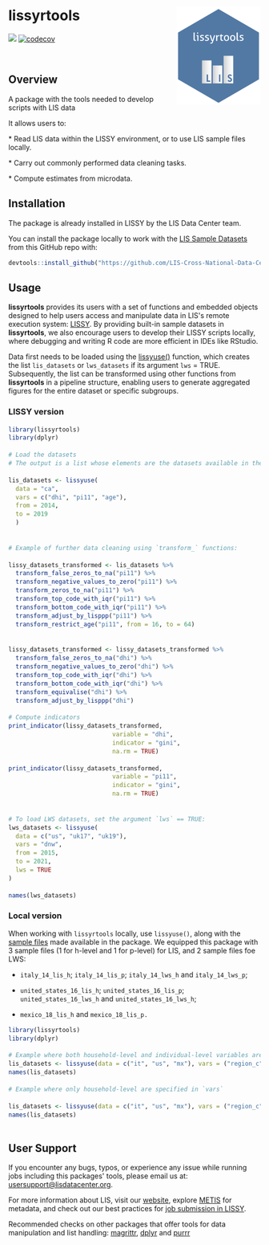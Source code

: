 # lissyrtools <a href="https://lis-cross-national-data-center.github.io/lissyrtools/"><img src="man/figures/lissyrtools_badge_classic.png" align="right" height="195" style="float:right; height:195px;"/></a>

<!-- badges: start -->

[![](https://img.shields.io/badge/devel%20version-0.1.2-blue.svg)](https://github.com/LIS-Cross-National-Data-Center/lissyrtools) [![codecov](https://codecov.io/gh/LIS-Cross-National-Data-Center/lissyrtools/graph/badge.svg?token=kd2zXPsfWz)](https://codecov.io/gh/LIS-Cross-National-Data-Center/lissyrtools)

<!-- badges: end -->

<br>

## Overview

A package with the tools needed to develop scripts with LIS data

It allows users to:

\* Read LIS data within the LISSY environment, or to use LIS sample files locally.

\* Carry out commonly performed data cleaning tasks.

\* Compute estimates from microdata.

## Installation

The package is already installed in LISSY by the LIS Data Center team.

You can install the package locally to work with the [LIS Sample Datasets](https://www.lisdatacenter.org/resources/self-teaching/) from this GitHub repo with:

``` r
devtools::install_github("https://github.com/LIS-Cross-National-Data-Center/lissyrtools")
```

## Usage

**lissyrtools** provides its users with a set of functions and embedded objects designed to help users access and manipulate data in LIS's remote execution system: [LISSY](https://www.lisdatacenter.org/data-access/lissy/). By providing built-in sample datasets in **lissyrtools**, we also encourage users to develop their LISSY scripts locally, where debugging and writing R code are more efficient in IDEs like RStudio.

Data first needs to be loaded using the [lissyuse()](https://lis-cross-national-data-center.github.io/lissyrtools/reference/lissyuse.html) function, which creates the list `lis_datasets` or `lws_datasets` if its argument `lws` = TRUE. Subsequently, the list can be transformed using other functions from **lissyrtools** in a pipeline structure, enabling users to generate aggregated figures for the entire dataset or specific subgroups.

### LISSY version

``` r
library(lissyrtools)
library(dplyr)

# Load the datasets 
# The output is a list whose elements are the datasets available in the LIS database for the countries selected within the specified time frame. 

lis_datasets <- lissyuse(
  data = "ca", 
  vars = c("dhi", "pi11", "age"), 
  from = 2014, 
  to = 2019
  ) 


# Example of further data cleaning using `transform_` functions:

lissy_datasets_transformed <- lis_datasets %>%
  transform_false_zeros_to_na("pi11") %>%
  transform_negative_values_to_zero("pi11") %>%
  transform_zeros_to_na("pi11") %>%
  transform_top_code_with_iqr("pi11") %>%
  transform_bottom_code_with_iqr("pi11") %>%
  transform_adjust_by_lisppp("pi11") %>%
  transform_restrict_age("pi11", from = 16, to = 64)


lissy_datasets_transformed <- lissy_datasets_transformed %>%
  transform_false_zeros_to_na("dhi") %>%
  transform_negative_values_to_zero("dhi") %>%
  transform_top_code_with_iqr("dhi") %>%
  transform_bottom_code_with_iqr("dhi") %>%
  transform_equivalise("dhi") %>%
  transform_adjust_by_lisppp("dhi")

# Compute indicators
print_indicator(lissy_datasets_transformed,
                             variable = "dhi",
                             indicator = "gini",
                             na.rm = TRUE)
                             
print_indicator(lissy_datasets_transformed,
                             variable = "pi11",
                             indicator = "gini",
                             na.rm = TRUE)


# To load LWS datasets, set the argument `lws` == TRUE:
lws_datasets <- lissyuse(
  data = c("us", "uk17", "uk19"), 
  vars = "dnw", 
  from = 2015, 
  to = 2021,
  lws = TRUE
)

names(lws_datasets)
```

### Local version

When working with `lissyrtools` locally, use `lissyuse()`, along with the [sample files](https://www.lisdatacenter.org/resources/self-teaching/) made available in the package. We equipped this package with 3 sample files (1 for h-level and 1 for p-level) for LIS, and 2 sample files foe LWS:

-   `italy_14_lis_h`; `italy_14_lis_p`; `italy_14_lws_h` and `italy_14_lws_p`;

-   `united_states_16_lis_h`; `united_states_16_lis_p`; `united_states_16_lws_h` and `united_states_16_lws_h`;

-   `mexico_18_lis_h` and `mexico_18_lis_p.`

``` r
library(lissyrtools)
library(dplyr)

# Example where both household-level and individual-level variables are specified in `vars`
lis_datasets <- lissyuse(data = c("it", "us", "mx"), vars = ("region_c", "dhi", "age", "pi11", "sex"))
names(lis_datasets)

# Example where only household-level are specified in `vars`

lis_datasets <- lissyuse(data = c("it", "us", "mx"), vars = ("region_c", "dhi"))
names(lis_datasets)
                             
```

## User Support

If you encounter any bugs, typos, or experience any issue while running jobs including this packages' tools, please email us at: [usersupport\@lisdatacenter.org](mailto:usersupport@lisdatacenter.org).

For more information about LIS, visit our [website](https://www.lisdatacenter.org/), explore [METIS](https://www.lisdatacenter.org/frontend#/home) for metadata, and check out our best practices for [job submission in LISSY](https://www.lisdatacenter.org/data-access/lissy/syntax/).

Recommended checks on other packages that offer tools for data manipulation and list handling: [magrittr](https://magrittr.tidyverse.org/), [dplyr](https://dplyr.tidyverse.org/) and [purrr](https://purrr.tidyverse.org/)
